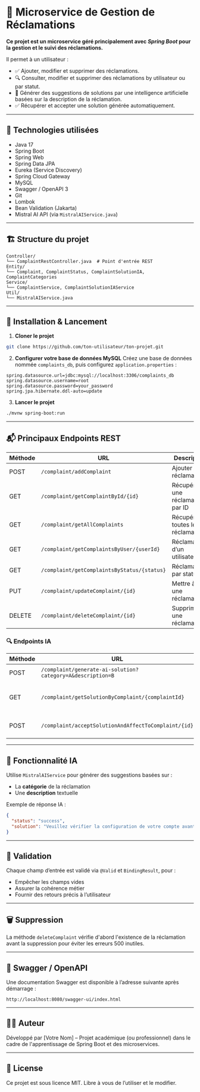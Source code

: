 
# 📢 Microservice de Gestion de Réclamations

__Ce projet est un microservice géré principalement avec *Spring Boot* pour la gestion et le suivi des réclamations.__

Il permet à un utilisateur :
- ✅ Ajouter, modifier et supprimer des réclamations.
- 🔍 Consulter, modifier et supprimer des réclamations by utilisateur ou par statut.
- 🤖 Générer des suggestions de solutions par une intelligence artificielle basées sur la description de la réclamation.
- ✅ Récupérer et accepter une solution générée automatiquement.

---

## 🚀 Technologies utilisées

- Java 17
- Spring Boot
- Spring Web
- Spring Data JPA
- Eureka (Service Discovery)
- Spring Cloud Gateway
- MySQL
- Swagger / OpenAPI 3
- Git
- Lombok
- Bean Validation (Jakarta)
- Mistral AI API (via `MistralAIService.java`)

---

## 🏗️ Structure du projet

```plaintext
Controller/
└── ComplaintRestController.java  # Point d'entrée REST
Entity/
└── Complaint, ComplaintStatus, ComplaintSolutionIA, ComplaintCategories
Service/
└── ComplaintService, ComplaintSolutionIAService
Util/
└── MistralAIService.java
```

---

## 🔧 Installation & Lancement

1. **Cloner le projet**
```bash
git clone https://github.com/ton-utilisateur/ton-projet.git
```

2. **Configurer votre base de données MySQL**
Créez une base de données nommée `complaints_db`, puis configurez `application.properties` :

```properties
spring.datasource.url=jdbc:mysql://localhost:3306/complaints_db
spring.datasource.username=root
spring.datasource.password=your_password
spring.jpa.hibernate.ddl-auto=update
```

3. **Lancer le projet**
```bash
./mvnw spring-boot:run
```

---

## 📬 Principaux Endpoints REST

| Méthode | URL                                 | Description                              |
|---------|-------------------------------------|------------------------------------------|
| POST    | `/complaint/addComplaint`           | Ajouter une réclamation                  |
| GET     | `/complaint/getComplaintById/{id}`  | Récupérer une réclamation par ID         |
| GET     | `/complaint/getAllComplaints`       | Récupérer toutes les réclamations        |
| GET     | `/complaint/getComplaintsByUser/{userId}` | Réclamations d’un utilisateur     |
| GET     | `/complaint/getComplaintsByStatus/{status}` | Réclamations par statut           |
| PUT     | `/complaint/updateComplaint/{id}`   | Mettre à jour une réclamation            |
| DELETE  | `/complaint/deleteComplaint/{id}`   | Supprimer une réclamation                |

### 🔍 Endpoints IA

| Méthode | URL                                                       | Description                                 |
|---------|-----------------------------------------------------------|---------------------------------------------|
| POST    | `/complaint/generate-ai-solution?category=A&description=B` | Génère une solution IA                     |
| GET     | `/complaint/getSolutionByComplaint/{complaintId}`         | Obtenir la solution IA d'une réclamation    |
| POST    | `/complaint/acceptSolutionAndAffectToComplaint/{id}`      | Appliquer la solution à la réclamation      |

---

## 🧠 Fonctionnalité IA

Utilise `MistralAIService` pour générer des suggestions basées sur :
- La **catégorie** de la réclamation
- Une **description** textuelle

Exemple de réponse IA :
```json
{
  "status": "success",
  "solution": "Veuillez vérifier la configuration de votre compte avant de contacter le support."
}
```

---

## 🧪 Validation

Chaque champ d’entrée est validé via `@Valid` et `BindingResult`, pour :
- Empêcher les champs vides
- Assurer la cohérence métier
- Fournir des retours précis à l’utilisateur

---

## 🗑️ Suppression

La méthode `deleteComplaint` vérifie d'abord l'existence de la réclamation avant la suppression pour éviter les erreurs 500 inutiles.

---

## 📘 Swagger / OpenAPI

Une documentation Swagger est disponible à l’adresse suivante après démarrage :
```
http://localhost:8080/swagger-ui/index.html
```

---

## 🧑‍💻 Auteur

Développé par [Votre Nom] – Projet académique (ou professionnel) dans le cadre de l'apprentissage de Spring Boot et des microservices.

---

## 📄 License

Ce projet est sous licence MIT. Libre à vous de l’utiliser et le modifier.
